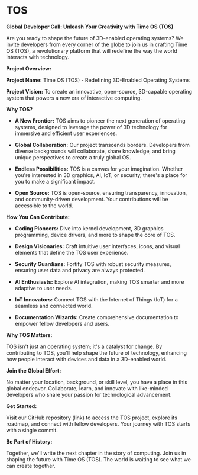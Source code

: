 # TOS

**Global Developer Call: Unleash Your Creativity with Time OS (TOS)**

Are you ready to shape the future of 3D-enabled operating systems? We invite developers from every corner of the globe to join us in crafting Time OS (TOS), a revolutionary platform that will redefine the way the world interacts with technology.

**Project Overview:**

**Project Name:** Time OS (TOS) - Redefining 3D-Enabled Operating Systems

**Project Vision:** To create an innovative, open-source, 3D-capable operating system that powers a new era of interactive computing.

**Why TOS?**

- **A New Frontier:** TOS aims to pioneer the next generation of operating systems, designed to leverage the power of 3D technology for immersive and efficient user experiences.

- **Global Collaboration:** Our project transcends borders. Developers from diverse backgrounds will collaborate, share knowledge, and bring unique perspectives to create a truly global OS.

- **Endless Possibilities:** TOS is a canvas for your imagination. Whether you're interested in 3D graphics, AI, IoT, or security, there's a place for you to make a significant impact.

- **Open Source:** TOS is open-source, ensuring transparency, innovation, and community-driven development. Your contributions will be accessible to the world.

**How You Can Contribute:**

- **Coding Pioneers:** Dive into kernel development, 3D graphics programming, device drivers, and more to shape the core of TOS.

- **Design Visionaries:** Craft intuitive user interfaces, icons, and visual elements that define the TOS user experience.

- **Security Guardians:** Fortify TOS with robust security measures, ensuring user data and privacy are always protected.

- **AI Enthusiasts:** Explore AI integration, making TOS smarter and more adaptive to user needs.

- **IoT Innovators:** Connect TOS with the Internet of Things (IoT) for a seamless and connected world.

- **Documentation Wizards:** Create comprehensive documentation to empower fellow developers and users.

**Why TOS Matters:**

TOS isn't just an operating system; it's a catalyst for change. By contributing to TOS, you'll help shape the future of technology, enhancing how people interact with devices and data in a 3D-enabled world.

**Join the Global Effort:**

No matter your location, background, or skill level, you have a place in this global endeavor. Collaborate, learn, and innovate with like-minded developers who share your passion for technological advancement.

**Get Started:**

Visit our GitHub repository (link) to access the TOS project, explore its roadmap, and connect with fellow developers. Your journey with TOS starts with a single commit.

**Be Part of History:**

Together, we'll write the next chapter in the story of computing. Join us in shaping the future with Time OS (TOS). The world is waiting to see what we can create together.

